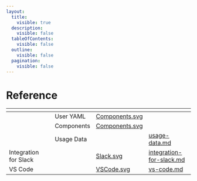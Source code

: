 ```yaml
---
layout:
  title:
    visible: true
  description:
    visible: false
  tableOfContents:
    visible: false
  outline:
    visible: false
  pagination:
    visible: false
---
```


# Reference

<table data-view="cards"><thead><tr><th></th><th></th><th></th><th data-hidden data-card-cover data-type="files"></th><th data-hidden data-card-target data-type="content-ref"></th></tr></thead><tbody><tr><td></td><td></td><td>User YAML</td><td><a href=".gitbook/assets/Components.svg">Components.svg</a></td><td></td></tr><tr><td></td><td></td><td>Components</td><td><a href=".gitbook/assets/Components.svg">Components.svg</a></td><td></td></tr><tr><td></td><td></td><td>Usage Data</td><td></td><td><a href="reference-1/usage-data.md">usage-data.md</a></td></tr><tr><td>Integration for Slack</td><td></td><td></td><td><a href=".gitbook/assets/Slack.svg">Slack.svg</a></td><td><a href="reference-1/integration-for-slack.md">integration-for-slack.md</a></td></tr><tr><td>VS Code</td><td></td><td></td><td><a href=".gitbook/assets/VSCode.svg">VSCode.svg</a></td><td><a href="reference-1/vs-code.md">vs-code.md</a></td></tr></tbody></table>
